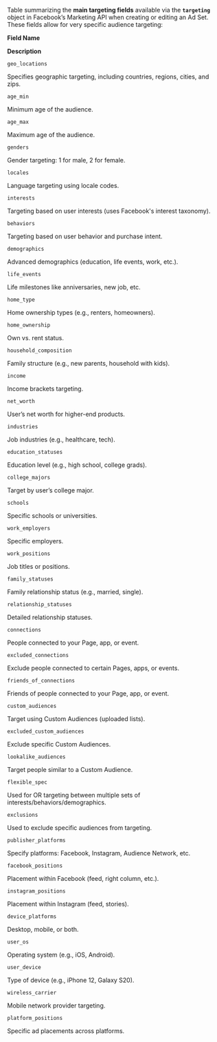 Table summarizing the **main targeting fields** available via the **`targeting`** object in Facebook’s Marketing API when creating or editing an Ad Set. These fields allow for very specific audience targeting:

**Field Name**

**Description**

`geo_locations`

Specifies geographic targeting, including countries, regions, cities, and zips.

`age_min`

Minimum age of the audience.

`age_max`

Maximum age of the audience.

`genders`

Gender targeting: 1 for male, 2 for female.

`locales`

Language targeting using locale codes.

`interests`

Targeting based on user interests (uses Facebook's interest taxonomy).

`behaviors`

Targeting based on user behavior and purchase intent.

`demographics`

Advanced demographics (education, life events, work, etc.).

`life_events`

Life milestones like anniversaries, new job, etc.

`home_type`

Home ownership types (e.g., renters, homeowners).

`home_ownership`

Own vs. rent status.

`household_composition`

Family structure (e.g., new parents, household with kids).

`income`

Income brackets targeting.

`net_worth`

User’s net worth for higher-end products.

`industries`

Job industries (e.g., healthcare, tech).

`education_statuses`

Education level (e.g., high school, college grads).

`college_majors`

Target by user’s college major.

`schools`

Specific schools or universities.

`work_employers`

Specific employers.

`work_positions`

Job titles or positions.

`family_statuses`

Family relationship status (e.g., married, single).

`relationship_statuses`

Detailed relationship statuses.

`connections`

People connected to your Page, app, or event.

`excluded_connections`

Exclude people connected to certain Pages, apps, or events.

`friends_of_connections`

Friends of people connected to your Page, app, or event.

`custom_audiences`

Target using Custom Audiences (uploaded lists).

`excluded_custom_audiences`

Exclude specific Custom Audiences.

`lookalike_audiences`

Target people similar to a Custom Audience.

`flexible_spec`

Used for OR targeting between multiple sets of interests/behaviors/demographics.

`exclusions`

Used to exclude specific audiences from targeting.

`publisher_platforms`

Specify platforms: Facebook, Instagram, Audience Network, etc.

`facebook_positions`

Placement within Facebook (feed, right column, etc.).

`instagram_positions`

Placement within Instagram (feed, stories).

`device_platforms`

Desktop, mobile, or both.

`user_os`

Operating system (e.g., iOS, Android).

`user_device`

Type of device (e.g., iPhone 12, Galaxy S20).

`wireless_carrier`

Mobile network provider targeting.

`platform_positions`

Specific ad placements across platforms.